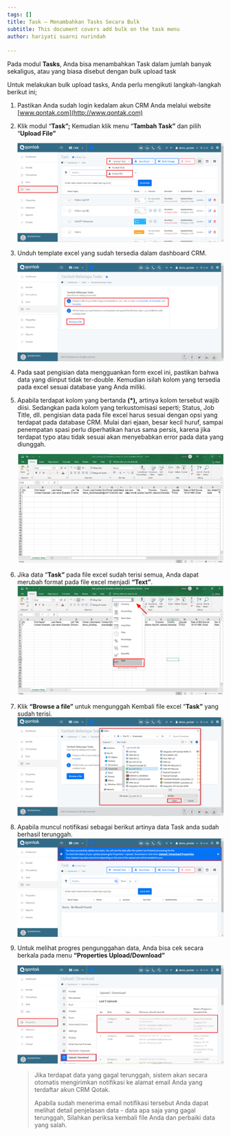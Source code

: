 ```yaml
---
tags: []
title: Task – Menambahkan Tasks Secara Bulk
subtitle: This document covers add bulk on the task menu
author: hariyati suarni nurindah

---
```

Pada modul **Tasks**, Anda bisa menambahkan Task dalam jumlah banyak sekaligus, atau yang biasa disebut dengan bulk upload task

Untuk melakukan bulk upload tasks, Anda perlu mengikuti langkah-langkah berikut ini;

1. Pastikan Anda sudah login kedalam akun CRM Anda melalui website [www.qontak.com](http://www.qontak.com)
2. Klik modul “**Task”;** Kemudian klik menu “**Tambah Task”** dan pilih “**Upload File”**

   ![](/uploads/bulktask1.PNG)
3. Unduh template excel yang sudah tersedia dalam dashboard CRM.

   ![](/uploads/bulktask2.PNG)
4. Pada saat pengisian data mengguankan form excel ini, pastikan bahwa data yang diinput tidak ter-double. Kemudian isilah kolom yang tersedia pada excel sesuai database yang Anda miliki.
5. Apabila terdapat kolom yang bertanda **(*),** artinya kolom tersebut wajib diisi. Sedangkan pada kolom yang terkustomisasi seperti; Status, Job Title, dll. pengisian data pada file excel harus sesuai dengan opsi yang terdapat pada database CRM. Mulai dari ejaan, besar kecil huruf, sampai penempatan spasi perlu diperhatikan harus sama persis, karena jika terdapat typo atau tidak sesuai akan menyebabkan error pada data yang diunggah.

   ![](/uploads/bulkontak4.PNG)
6. Jika data “**Task”** pada file excel sudah terisi semua, Anda dapat merubah format pada file excel menjadi **“Text”**.  
   ![](/uploads/bulkontak6.PNG)
7. Klik **“Browse a file”** untuk mengunggah Kembali file excel “**Task”** yang sudah terisi.  
   ![](/uploads/bulktask3.PNG)
8. Apabila muncul notifikasi sebagai berikut artinya data Task anda sudah berhasil terunggah.  
   ![](/uploads/bulktask4.PNG)
9. Untuk melihat progres pengunggahan data, Anda bisa cek secara berkala pada menu **“Properties Upload/Download”**

   ![](/uploads/bulktask5.PNG)

   > Jika terdapat data yang gagal terunggah, sistem akan secara otomatis mengirimkan notifikasi ke alamat email Anda yang terdaftar akun CRM Qotak.
   >
   > Apabila sudah menerima email notifikasi tersebut Anda dapat melihat detail penjelasan data - data apa saja yang gagal terunggah, Silahkan periksa kembali file Anda dan perbaiki data yang salah.